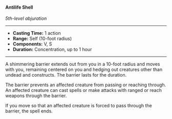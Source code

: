 #### Antilife Shell
*5th-level abjuration*
___
- **Casting Time:** 1 action
- **Range:** Self (10-foot radius)
- **Components:** V, S
- **Duration:** Concentration, up to 1 hour
---
A shimmering barrier extends out from you in a 10-foot radius and moves with you, remaining centered on you and hedging out creatures other than undead and constructs. The barrier lasts for the duration.

The barrier prevents an affected creature from passing or reaching through. An affected creature can cast spells or make attacks with ranged or reach weapons through the barrier.

If you move so that an affected creature is forced to pass through the barrier, the spell ends.